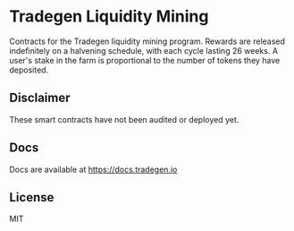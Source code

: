# Tradegen Liquidity Mining

Contracts for the Tradegen liquidity mining program. Rewards are released indefinitely on a halvening schedule, with each cycle lasting 26 weeks. A user's stake in the farm is proportional to the number of tokens they have deposited.

## Disclaimer

These smart contracts have not been audited or deployed yet.

## Docs

Docs are available at https://docs.tradegen.io

## License

MIT

